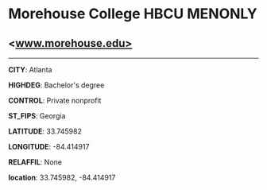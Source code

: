 # Morehouse College HBCU MENONLY
## <www.morehouse.edu>
---
**CITY**: Atlanta

**HIGHDEG**: Bachelor's degree

**CONTROL**: Private nonprofit

**ST_FIPS**: Georgia

**LATITUDE**: 33.745982

**LONGITUDE**: -84.414917

**RELAFFIL**: None

**location**: 33.745982, -84.414917